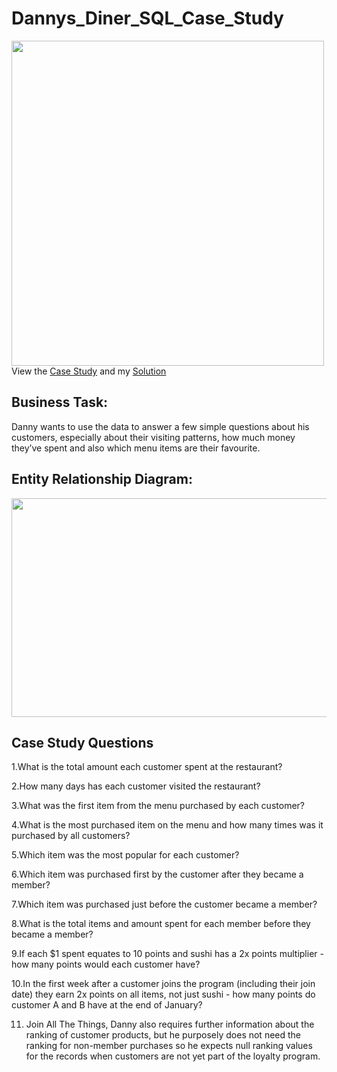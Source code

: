 # Dannys_Diner_SQL_Case_Study
<img src=https://8weeksqlchallenge.com/images/case-study-designs/1.png width="500" height="520">
View the <a href="https://8weeksqlchallenge.com/case-study-1/" target="_blank">Case Study</a> and my <a href="Danny's Diner Solution.sql" target="_blank">Solution</a>

## Business Task:
Danny wants to use the data to answer a few simple questions about his customers, especially about their visiting patterns, how much money they’ve spent and also which menu items are their favourite.

## Entity Relationship Diagram:
<img src=https://github.com/Sivadasps/Dannys_Diner_SQL_Case_Study/assets/127499100/37d5f97c-b9ce-4b38-ac85-f6fdeded909e width="600" height="350">

## Case Study Questions
1.What is the total amount each customer spent at the restaurant?<br>
>
2.How many days has each customer visited the restaurant?<br>
>
3.What was the first item from the menu purchased by each customer?<br>
>
4.What is the most purchased item on the menu and how many times was it purchased by all customers?<br>
>
5.Which item was the most popular for each customer?<br>
>
6.Which item was purchased first by the customer after they became a member?<br>
>
7.Which item was purchased just before the customer became a member?<br>
>
8.What is the total items and amount spent for each member before they became a member?<br>
>
9.If each $1 spent equates to 10 points and sushi has a 2x points multiplier - how many points would each customer have?<br>
>
10.In the first week after a customer joins the program (including their join date) they earn 2x points on all items, not just sushi - how many points do
customer A and B have at the end of January?
>
11. Join All The Things, Danny also requires further information about the ranking of customer products, but he purposely does not need the ranking for non-member purchases so he expects null ranking values for the records when customers are not yet part of the loyalty program.

